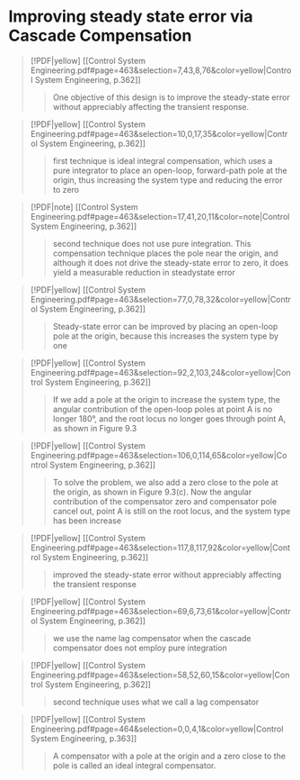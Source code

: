 
# Improving steady state error via Cascade Compensation
> [!PDF|yellow] [[Control System Engineering.pdf#page=463&selection=7,43,8,76&color=yellow|Control System Engineering, p.362]]
> > One objective of this design is to improve the steady-state error without appreciably affecting the transient response.

> [!PDF|yellow] [[Control System Engineering.pdf#page=463&selection=10,0,17,35&color=yellow|Control System Engineering, p.362]]
> >  first technique is ideal integral compensation, which uses a pure integrator to place an open-loop, forward-path pole at the origin, thus increasing the system type and reducing the error to zero

> [!PDF|note] [[Control System Engineering.pdf#page=463&selection=17,41,20,11&color=note|Control System Engineering, p.362]]
> > second technique does not use pure integration. This compensation technique places the pole near the origin, and although it does not drive the steady-state error to zero, it does yield a measurable reduction in steadystate error


> [!PDF|yellow] [[Control System Engineering.pdf#page=463&selection=77,0,78,32&color=yellow|Control System Engineering, p.362]]
> > Steady-state error can be improved by placing an open-loop pole at the origin, because this increases the system type by one

> [!PDF|yellow] [[Control System Engineering.pdf#page=463&selection=92,2,103,24&color=yellow|Control System Engineering, p.362]]
> > If we add a pole at the origin to increase the system type, the angular contribution of the open-loop poles at point A is no longer 180°, and the root locus no longer goes through point A, as shown in Figure 9.3

> [!PDF|yellow] [[Control System Engineering.pdf#page=463&selection=106,0,114,65&color=yellow|Control System Engineering, p.362]]
> > To solve the problem, we also add a zero close to the pole at the origin, as shown in Figure 9.3(c). Now the angular contribution of the compensator zero and compensator pole cancel out, point A is still on the root locus, and the system type has been increase
> 
> 

> [!PDF|yellow] [[Control System Engineering.pdf#page=463&selection=117,8,117,92&color=yellow|Control System Engineering, p.362]]
> > improved the steady-state error without appreciably affecting the transient response


> [!PDF|yellow] [[Control System Engineering.pdf#page=463&selection=69,6,73,61&color=yellow|Control System Engineering, p.362]]
> > we use the name lag compensator when the cascade compensator does not employ pure integration

> [!PDF|yellow] [[Control System Engineering.pdf#page=463&selection=58,52,60,15&color=yellow|Control System Engineering, p.362]]
> > second technique uses what we call a lag compensator

> [!PDF|yellow] [[Control System Engineering.pdf#page=464&selection=0,0,4,1&color=yellow|Control System Engineering, p.363]]
> > A compensator with a pole at the origin and a zero close to the pole is called an ideal integral compensator.

